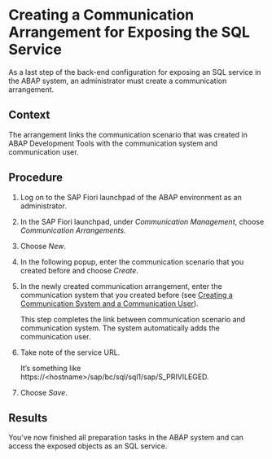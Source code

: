 <!-- loio167b9ba242cb4676afa4319104094f83 -->

# Creating a Communication Arrangement for Exposing the SQL Service

As a last step of the back-end configuration for exposing an SQL service in the ABAP system, an administrator must create a communication arrangement.



## Context

The arrangement links the communication scenario that was created in ABAP Development Tools with the communication system and communication user.



## Procedure

1.  Log on to the SAP Fiori launchpad of the ABAP environment as an administrator.

2.  In the SAP Fiori launchpad, under *Communication Management*, choose *Communication Arrangements*.

3.  Choose *New*.

4.  In the following popup, enter the communication scenario that you created before and choose *Create*.

5.  In the newly created communication arrangement, enter the communication system that you created before \(see [Creating a Communication System and a Communication User](creating-a-communication-system-and-a-communication-user-28881fb.md)\).

    This step completes the link between communication scenario and communication system. The system automatically adds the communication user.

6.  Take note of the service URL.

    It’s something like https://<hostname\>/sap/bc/sql/sql1/sap/S\_PRIVILEGED.

7.  Choose *Save*.




<a name="loio167b9ba242cb4676afa4319104094f83__result_gkh_1yw_5qb"/>

## Results

You've now finished all preparation tasks in the ABAP system and can access the exposed objects as an SQL service.

